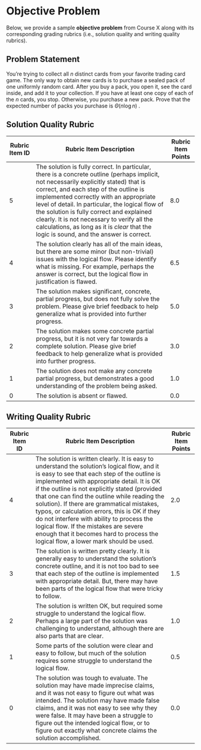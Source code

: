 # Objective Problem
Below, we provide a sample **objective problem** from Course X along with its corresponding grading rubrics (i.e., solution quality and writing quality rubrics).

## Problem Statement
You’re trying to collect all $n$ distinct cards from your favorite trading card game. The only way to
obtain new cards is to purchase a sealed pack of one uniformly random card. After you buy a pack,
you open it, see the card inside, and add it to your collection. If you have at least one copy of each
of the $n$ cards, you stop. Otherwise, you purchase a new pack. Prove that the expected number of
packs you purchase is $\Theta(n \log n)$ .

## Solution Quality Rubric
| **Rubric Item ID** | **Rubric Item Description** | **Rubric Item Points** |
|---------------------|-----------------------------|-------------------------|
| 5 | The solution is fully correct. In particular, there is a concrete outline (perhaps implicit, not necessarily explicitly stated) that is correct, and each step of the outline is implemented correctly with an appropriate level of detail. In particular, the logical flow of the solution is fully correct and explained clearly. It is not necessary to verify all the calculations, as long as it is *clear* that the logic is sound, and the answer is correct. | 8.0 |
| 4 | The solution clearly has all of the main ideas, but there are some minor (but non-trivial) issues with the logical flow. Please identify what is missing. For example, perhaps the answer is correct, but the logical flow in justification is flawed. | 6.5 |
| 3 | The solution makes significant, concrete, partial progress, but does not fully solve the problem. Please give brief feedback to help generalize what is provided into further progress. | 5.0 |
| 2 | The solution makes some concrete partial progress, but it is not very far towards a complete solution. Please give brief feedback to help generalize what is provided into further progress. | 3.0 |
| 1 | The solution does not make any concrete partial progress, but demonstrates a good understanding of the problem being asked. | 1.0 |
| 0 | The solution is absent or flawed. | 0.0 |

## Writing Quality Rubric
| **Rubric Item ID** | **Rubric Item Description** | **Rubric Item Points** |
|---------------------|-----------------------------|-------------------------|
| 4 | The solution is written clearly. It is easy to understand the solution’s logical flow, and it is easy to see that each step of the outline is implemented with appropriate detail. It is OK if the outline is not explicitly stated (provided that one can find the outline while reading the solution). If there are grammatical mistakes, typos, or calculation errors, this is OK if they do not interfere with ability to process the logical flow. If the mistakes are severe enough that it becomes hard to process the logical flow, a lower mark should be used. | 2.0 |
| 3 | The solution is written pretty clearly. It is generally easy to understand the solution’s concrete outline, and it is not too bad to see that each step of the outline is implemented with appropriate detail. But, there may have been parts of the logical flow that were tricky to follow. | 1.5 |
| 2 | The solution is written OK, but required some struggle to understand the logical flow. Perhaps a large part of the solution was challenging to understand, although there are also parts that are clear. | 1.0 |
| 1 | Some parts of the solution were clear and easy to follow, but much of the solution requires some struggle to understand the logical flow. | 0.5 |
| 0 | The solution was tough to evaluate. The solution may have made imprecise claims, and it was not easy to figure out what was intended. The solution may have made false claims, and it was not easy to see why they were false. It may have been a struggle to figure out the intended logical flow, or to figure out exactly what concrete claims the solution accomplished. | 0.0 |